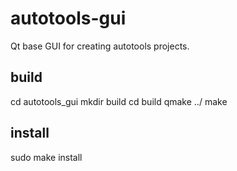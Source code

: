 # autotools-gui
Qt base GUI for creating autotools projects. 
## build
cd autotools_gui
mkdir build
cd build
qmake ../
make
## install
sudo make install
